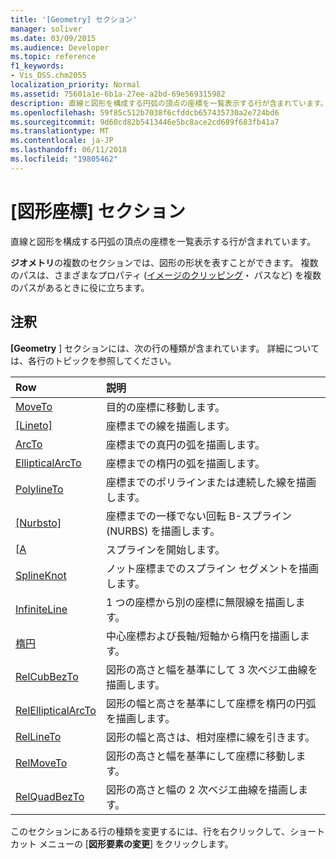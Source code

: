 ```yaml
---
title: '[Geometry] セクション'
manager: soliver
ms.date: 03/09/2015
ms.audience: Developer
ms.topic: reference
f1_keywords:
- Vis_DSS.chm2055
localization_priority: Normal
ms.assetid: 75601a1e-6b1a-27ee-a2bd-69e569315982
description: 直線と図形を構成する円弧の頂点の座標を一覧表示する行が含まれています。
ms.openlocfilehash: 59f85c512b7038f6cfddcb657435730a2e724bd6
ms.sourcegitcommit: 9d60cd82b5413446e5bc8ace2cd689f683fb41a7
ms.translationtype: MT
ms.contentlocale: ja-JP
ms.lasthandoff: 06/11/2018
ms.locfileid: "19805462"
---
```

# <a name="geometry-section"></a>[図形座標] セクション

直線と図形を構成する円弧の頂点の座標を一覧表示する行が含まれています。 
  
**ジオメトリ**の複数のセクションでは、図形の形状を表すことができます。 複数のパスは、さまざまなプロパティ ([イメージのクリッピング](clippingpath-cell-foreign-image-info-section.md)・ パスなど) を複数のパスがあるときに役に立ちます。 
  
## <a name="remarks"></a>注釈

**[Geometry** ] セクションには、次の行の種類が含まれています。 詳細については、各行のトピックを参照してください。 
  
|**Row**|**説明**|
|:-----|:-----|
|[MoveTo](moveto-row-geometry-section.md) <br/> |目的の座標に移動します。  <br/> |
|[[Lineto]](lineto-row-geometry-section.md) <br/> |座標までの線を描画します。  <br/> |
|[ArcTo](arcto-row-geometry-section.md) <br/> |座標までの真円の弧を描画します。  <br/> |
|[EllipticalArcTo](ellipticalarcto-row-geometry-section.md) <br/> |座標までの楕円の弧を描画します。  <br/> |
|[PolylineTo](polylineto-row-geometry-section.md) <br/> |座標までのポリラインまたは連続した線を描画します。  <br/> |
|[[Nurbsto]](nurbsto-row-geometry-section.md) <br/> |座標までの一様でない回転 B-スプライン (NURBS) を描画します。  <br/> |
|[[A](splinestart-row-geometry-section.md) <br/> |スプラインを開始します。  <br/> |
|[SplineKnot](splineknot-row-geometry-section.md) <br/> |ノット座標までのスプライン セグメントを描画します。  <br/> |
|[InfiniteLine](infiniteline-row-geometry-section.md) <br/> |1 つの座標から別の座標に無限線を描画します。  <br/> |
|[楕円](ellipse-row-geometry-section.md) <br/> |中心座標および長軸/短軸から楕円を描画します。  <br/> |
|[RelCubBezTo](relcubbezto-row-geometry-section.md) <br/> |図形の高さと幅を基準にして 3 次ベジエ曲線を描画します。  <br/> |
|[RelEllipticalArcTo](relellipticalarcto-row-geometry-section.md) <br/> |図形の幅と高さを基準にして座標を楕円の円弧を描画します。  <br/> |
|[RelLineTo](rellineto-row-geometry-section.md) <br/> |図形の幅と高さは、相対座標に線を引きます。  <br/> |
|[RelMoveTo](relmoveto-row-geometry-section.md) <br/> |図形の高さと幅を基準にして座標に移動します。  <br/> |
|[RelQuadBezTo](relquadbezto-row-geometry-section.md) <br/> |図形の高さと幅の 2 次ベジエ曲線を描画します。  <br/> |
   
このセクションにある行の種類を変更するには、行を右クリックして、ショートカット メニューの [**図形要素の変更**] をクリックします。 
  

